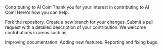 Contributing to AI Coin
Thank you for your interest in contributing to AI Coin! Here's how you can help:

Fork the repository.
Create a new branch for your changes.
Submit a pull request with a detailed description of your contribution.
We welcome contributions in areas such as:

Improving documentation.
Adding new features.
Reporting and fixing bugs.
